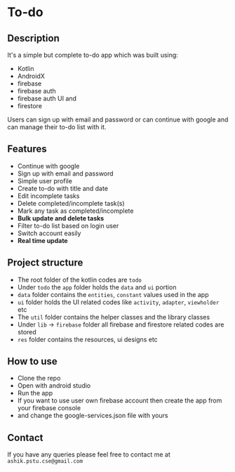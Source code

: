 # To-do

## Description
It's a simple but complete to-do app which was built using:
- Kotlin
- AndroidX
- firebase 
- firebase auth 
- firebase auth UI and
- firestore

Users can sign up with email and password or can continue with google and can manage their to-do list with it.

## Features
- Continue with google
- Sign up with email and password
- Simple user profile
- Create to-do with title and date
- Edit incomplete tasks
- Delete completed/incomplete task(s)
- Mark any task as completed/incomplete
- **Bulk update and delete tasks**
- Filter to-do list based on login user
- Switch account easily
- **Real time update**

## Project structure
- The root folder of the kotlin codes are `todo`
- Under `todo` the `app` folder holds the `data` and `ui` portion
- `data` folder contains the `entities`, `constant` values used in the app
- `ui` folder holds the UI related codes like `activity`, `adapter`, `viewholder` etc
- The `util` folder contains the helper classes and the library classes
- Under `lib` -> `firebase` folder all firebase and firestore related codes are stored
- `res` folder contains the resources, ui designs etc

## How to use
- Clone the repo
- Open with android studio
- Run the app
- If you want to use user own firebase account then create the app from your firebase console
- and change the google-services.json file with yours

## Contact
If you have any queries please feel free to contact me at `ashik.pstu.cse@gmail.com`